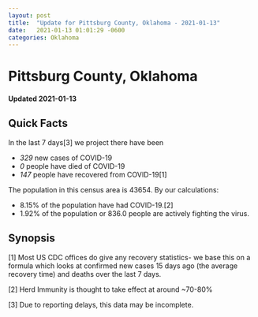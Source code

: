 ```yaml
---
layout: post
title:  "Update for Pittsburg County, Oklahoma - 2021-01-13"
date:   2021-01-13 01:01:29 -0600
categories: Oklahoma
---
```


# Pittsburg County, Oklahoma
#### Updated 2021-01-13

## Quick Facts

In the last 7 days[3] we project there have been
- *329* new cases of COVID-19
- *0* people have died of COVID-19
- *147* people have recovered from COVID-19[1]

The population in this census area is 43654. By our calculations:
- 8.15% of the population have had COVID-19.[2]
- 1.92% of the population or 836.0 people are actively fighting the virus.

## Synopsis




[1] Most US CDC offices do give any recovery statistics- we base this on a formula which looks at confirmed new cases
15 days ago (the average recovery time) and deaths over the last 7 days.

[2] Herd Immunity is thought to take effect at around ~70-80%

[3] Due to reporting delays, this data may be incomplete.
 
    